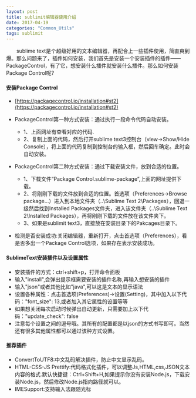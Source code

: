 ```yaml
---
layout: post
title: sublimit编辑器使用介绍
date: 2017-04-19
categories: "Common_Utils"
tags: sublimit
---
```

&ensp;&ensp;&ensp;&ensp;sublime text是个超级好用的文本编辑器，再配合上一些插件使用，简直爽到爆。那么问题来了，插件如何安装，我们首先是安装一个安装插件的插件——PackageControl，有了它，想安装什么插件就安装什么插件。那么如何安装Package Control呢?

#### **安装Package Control**

- [https://packagecontrol.io/installation#st2](https://packagecontrol.io/installation#st2)

- PackageControl第一种方式安装：通过执行一段命令代码自动安装。
    - 1、上面网址有查看对应的代码.
    - 2、复制上面的代码，然后打开sublime text3控制台（view->Show/Hide Console），将上面的代码复制到控制台的输入框，然后回车确定。此时会自动安装。

- PackageControl第二种方式安装：通过下载安装文件，放到合适的位置。
    - 1、下载文件“Package Control.sublime-package”,上面的网址提供下载。
    - 2、将刚刚下载的文件放到合适的位置。首选项（Preferences->Browse package...）进入到本地文件夹（..\Sublime Text 2\Packages），回退一级然后找到Installed Packages文件夹，进入该文件夹（..\Sublime Text 2\Installed Packages），再将刚刚下载的文件放在该文件夹下。
    - 3、如果是sublimit text3，直接放在安装目录下的Pakcages目录下。

- 检测是否安装成功:关闭编辑器，重新打开，点击首选项（Preferences），看是否多出一个Package Control选项，如果存在表示安装成功。

#### **SublimeText安装插件以及设置属性**

- 安装插件的方式：ctrl+shift+p，打开命令面板
- 输入"install",会弹出提示框需要安装的插件名称,再输入想安装的插件
- 输入"json"或者其他比如"java",可以这是文本的显示语法
- 设置各种属性：点击首选项(Preferences)->设置(Setting)，其中加入以下代码："font_size": 13,或者加入其它属性的设置等等
- 如果想关闭每次启动时候弹出自动更新，只需要加上以下代码："update_check": false
- 注意每个设置之间的逗号哦。其所有的配置都是以json的方式书写即可。当然还有很多其他属性都可以通过该种方式设置。

#### **推荐插件**

- ConvertToUTF8:中文乱码解决插件，防止中文显示乱码。
- HTML-CSS-JS Prettify:代码格式化插件，可以调整Js,HTML,css,JSON文本内容的格式.默认快捷键：Ctrl+Shift+H,如果提示你没有安装Node.js，下载安装Node.js，然后修改Node.js指向路径就可以。
- IMESupport:支持输入法跟随光标
